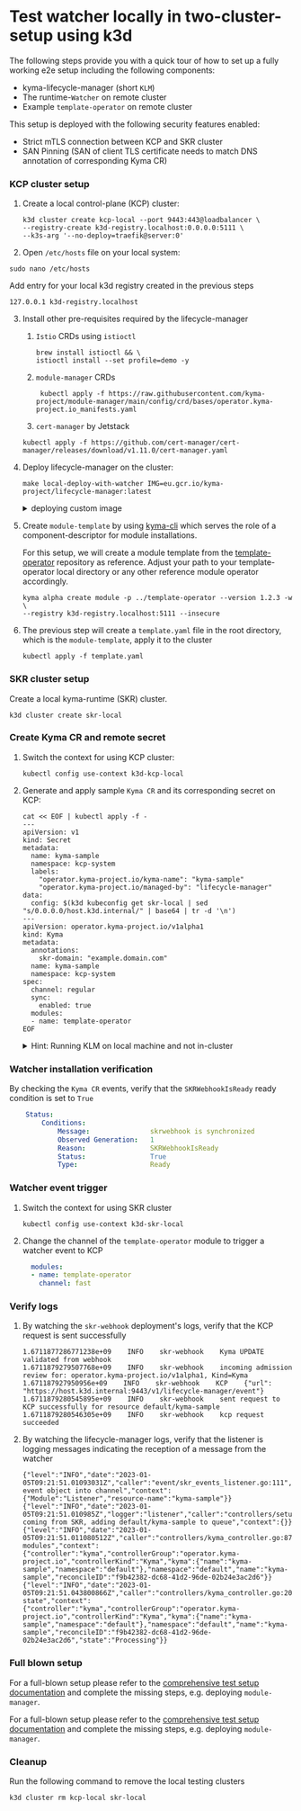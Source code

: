 # Test watcher locally in two-cluster-setup using k3d

The following steps provide you with a quick tour of how to set up a fully working e2e setup including the following components:
- kyma-lifecycle-manager (short `KLM`)
- The runtime-`Watcher` on remote cluster
- Example `template-operator` on remote cluster

This setup is deployed with the following security features enabled:
- Strict mTLS connection between KCP and SKR cluster
- SAN Pinning (SAN of client TLS certificate needs to match DNS annotation of corresponding Kyma CR)

### KCP cluster setup

1. Create a local control-plane (KCP) cluster:
    ```shell
    k3d cluster create kcp-local --port 9443:443@loadbalancer \
    --registry-create k3d-registry.localhost:0.0.0.0:5111 \
    --k3s-arg '--no-deploy=traefik@server:0'
    ```

2. Open `/etc/hosts` file on your local system:
```shell
sudo nano /etc/hosts
```
   Add entry for your local k3d registry created in the previous steps
```
127.0.0.1 k3d-registry.localhost
```

3. Install other pre-requisites required by the lifecycle-manager
   1. `Istio` CRDs using `istioctl`
      ```shell
      brew install istioctl && \
      istioctl install --set profile=demo -y
      ```
   2. `module-manager` CRDs
      ```shell
       kubectl apply -f https://raw.githubusercontent.com/kyma-project/module-manager/main/config/crd/bases/operator.kyma-project.io_manifests.yaml
      ```
   3. `cert-manager` by Jetstack
   ```shell
   kubectl apply -f https://github.com/cert-manager/cert-manager/releases/download/v1.11.0/cert-manager.yaml
   ```

4. Deploy lifecycle-manager on the cluster:
    ```shell
    make local-deploy-with-watcher IMG=eu.gcr.io/kyma-project/lifecycle-manager:latest
    ```
   <details>
      <summary>deploying custom image</summary>
      If you want to test a custom image of the KLM. Adapt the `IMG` variable in the Makefile and run the following:
   
   ```shell
   make docker-build
   make docker-push
   make local-deploy-with-watcher IMG=<image-name>:<image-tag>
   ```
   </details>

5. Create `module-template` by using [kyma-cli](https://github.com/kyma-project/cli)
   which serves the role of a component-descriptor for module installations.

   For this setup, we will create a module template from the [template-operator](https://github.com/kyma-project/template-operator) repository as reference.
   Adjust your path to your template-operator local directory or any other reference module operator accordingly.

   ```shell
   kyma alpha create module -p ../template-operator --version 1.2.3 -w \
   --registry k3d-registry.localhost:5111 --insecure
   ```
6. The previous step will create a `template.yaml` file in the root directory, which is the `module-template`, apply it
   to the cluster
   ```shell
   kubectl apply -f template.yaml
   ```



### SKR cluster setup
Create a local kyma-runtime (SKR) cluster.
```shell
k3d cluster create skr-local
```


### Create Kyma CR and remote secret
1. Switch the context for using KCP cluster:
    ```shell
    kubectl config use-context k3d-kcp-local
    ```
2. Generate and apply sample `Kyma CR` and its corresponding secret on KCP:
    ```shell
    cat << EOF | kubectl apply -f -
    ---
    apiVersion: v1
    kind: Secret
    metadata:
      name: kyma-sample
      namespace: kcp-system
      labels:
        "operator.kyma-project.io/kyma-name": "kyma-sample"
        "operator.kyma-project.io/managed-by": "lifecycle-manager"
    data:
      config: $(k3d kubeconfig get skr-local | sed "s/0.0.0.0/host.k3d.internal/" | base64 | tr -d '\n')
    ---
    apiVersion: operator.kyma-project.io/v1alpha1
    kind: Kyma
    metadata:
      annotations:
        skr-domain: "example.domain.com"
      name: kyma-sample
      namespace: kcp-system
    spec:
      channel: regular
      sync:
        enabled: true
      modules:
      - name: template-operator
    EOF
    ```
   <details>
      <summary>Hint: Running KLM on local machine and not in-cluster</summary>
      If you are running the KLM on your local machine and not as a deployment in a cluster, please use the following to create a Kyma CR and Secret:
   ```shell  
    cat << EOF | kubectl apply -f -
    ---
    apiVersion: v1
    kind: Secret
    metadata:
      name: kyma-sample
      namespace: kcp-system
      labels:
        "operator.kyma-project.io/kyma-name": "kyma-sample"
        "operator.kyma-project.io/managed-by": "lifecycle-manager"
    data:
      config: $(k3d kubeconfig get skr-local | base64 | tr -d '\n')
    ---
    apiVersion: operator.kyma-project.io/v1alpha1
    kind: Kyma
    metadata:
      annotations:
        skr-domain: "example.domain.com"
      name: kyma-sample
      namespace: kcp-system
    spec:
      channel: regular
      sync:
        enabled: true
      modules:
      - name: template-operator
    EOF
   ```
   </details>

### Watcher installation verification

By checking the `Kyma CR` events, verify that the `SKRWebhookIsReady` ready condition is set to `True`

```yaml
    Status:                                              
        Conditions:                                        
            Message:               skrwebhook is synchronized
            Observed Generation:   1               
            Reason:                SKRWebhookIsReady
            Status:                True
            Type:                  Ready
```

### Watcher event trigger

1. Switch the context for using SKR cluster
    ```shell
    kubectl config use-context k3d-skr-local
    ```
2. Change the channel of the `template-operator` module to trigger a watcher event to KCP
    ```yaml
      modules:
      - name: template-operator
        channel: fast
    ```
   
### Verify logs

1. By watching the `skr-webhook` deployment's logs, verify that the KCP request is sent successfully
    ```log
    1.6711877286771238e+09    INFO    skr-webhook    Kyma UPDATE validated from webhook 
    1.6711879279507768e+09    INFO    skr-webhook    incoming admission review for: operator.kyma-project.io/v1alpha1, Kind=Kyma 
    1.671187927950956e+09    INFO    skr-webhook    KCP    {"url": "https://host.k3d.internal:9443/v1/lifecycle-manager/event"} 
    1.6711879280545895e+09    INFO    skr-webhook    sent request to KCP successfully for resource default/kyma-sample 
    1.6711879280546305e+09    INFO    skr-webhook    kcp request succeeded
    ```
2. By watching the lifecycle-manager logs, verify that the listener is logging messages indicating the reception of a message from the watcher
    ```log
    {"level":"INFO","date":"2023-01-05T09:21:51.01093031Z","caller":"event/skr_events_listener.go:111","msg":"dispatched event object into channel","context":{"Module":"Listener","resource-name":"kyma-sample"}}
    {"level":"INFO","date":"2023-01-05T09:21:51.010985Z","logger":"listener","caller":"controllers/setup.go:100","msg":"event coming from SKR, adding default/kyma-sample to queue","context":{}}                                                                            
    {"level":"INFO","date":"2023-01-05T09:21:51.011080512Z","caller":"controllers/kyma_controller.go:87","msg":"reconciling modules","context":{"controller":"kyma","controllerGroup":"operator.kyma-project.io","controllerKind":"Kyma","kyma":{"name":"kyma-sample","namespace":"default"},"namespace":"default","name":"kyma-sample","reconcileID":"f9b42382-dc68-41d2-96de-02b24e3ac2d6"}}
    {"level":"INFO","date":"2023-01-05T09:21:51.043800866Z","caller":"controllers/kyma_controller.go:206","msg":"syncing state","context":{"controller":"kyma","controllerGroup":"operator.kyma-project.io","controllerKind":"Kyma","kyma":{"name":"kyma-sample","namespace":"default"},"namespace":"default","name":"kyma-sample","reconcileID":"f9b42382-dc68-41d2-96de-02b24e3ac2d6","state":"Processing"}}
    ```
   
### Full blown setup
For a full-blown setup please refer to the [comprehensive test setup documentation](creating-test-environment.md) and complete the missing steps, e.g. deploying `module-manager`.

For a full-blown setup please refer to the [comprehensive test setup documentation](creating-test-environment.md) and
complete the missing steps, e.g. deploying `module-manager`.

### Cleanup

Run the following command to remove the local testing clusters

```shell
k3d cluster rm kcp-local skr-local
```
